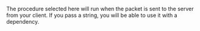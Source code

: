 The procedure selected here will run when the packet is sent to the server from your client.
If you pass a string, you will be able to use it with a dependency.